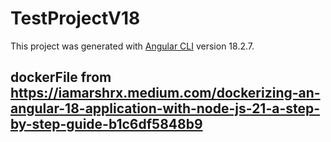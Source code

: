 # TestProjectV18

This project was generated with [Angular CLI](https://github.com/angular/angular-cli) version 18.2.7.

## dockerFile from https://iamarshrx.medium.com/dockerizing-an-angular-18-application-with-node-js-21-a-step-by-step-guide-b1c6df5848b9
